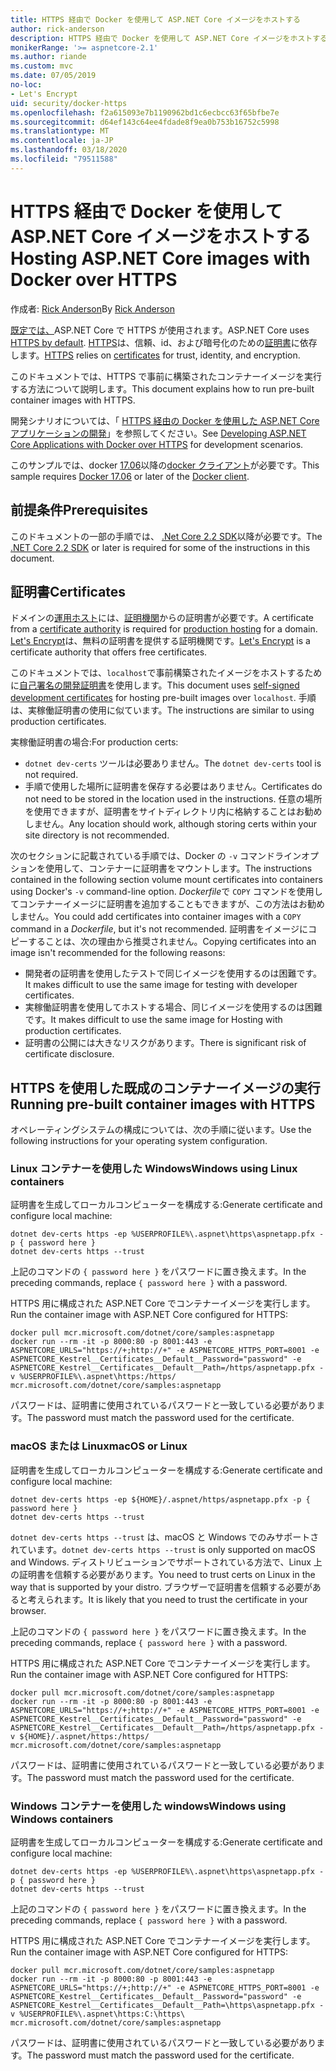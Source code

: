 ```yaml
---
title: HTTPS 経由で Docker を使用して ASP.NET Core イメージをホストする
author: rick-anderson
description: HTTPS 経由で Docker を使用して ASP.NET Core イメージをホストする方法について説明します。
monikerRange: '>= aspnetcore-2.1'
ms.author: riande
ms.custom: mvc
ms.date: 07/05/2019
no-loc:
- Let's Encrypt
uid: security/docker-https
ms.openlocfilehash: f2a615093e7b1190962bd1c6ecbcc63f65bfbe7e
ms.sourcegitcommit: d64ef143c64ee4fdade8f9ea0b753b16752c5998
ms.translationtype: MT
ms.contentlocale: ja-JP
ms.lasthandoff: 03/18/2020
ms.locfileid: "79511588"
---
```

# <a name="hosting-aspnet-core-images-with-docker-over-https"></a><span data-ttu-id="2bb39-103">HTTPS 経由で Docker を使用して ASP.NET Core イメージをホストする</span><span class="sxs-lookup"><span data-stu-id="2bb39-103">Hosting ASP.NET Core images with Docker over HTTPS</span></span>

<span data-ttu-id="2bb39-104">作成者: [Rick Anderson](https://twitter.com/RickAndMSFT)</span><span class="sxs-lookup"><span data-stu-id="2bb39-104">By [Rick Anderson](https://twitter.com/RickAndMSFT)</span></span>

<span data-ttu-id="2bb39-105">[既定では、](/aspnet/core/security/enforcing-ssl)ASP.NET Core で HTTPS が使用されます。</span><span class="sxs-lookup"><span data-stu-id="2bb39-105">ASP.NET Core uses [HTTPS by default](/aspnet/core/security/enforcing-ssl).</span></span> <span data-ttu-id="2bb39-106">[HTTPS](https://en.wikipedia.org/wiki/HTTPS)は、信頼、id、および暗号化のための[証明書](https://en.wikipedia.org/wiki/Public_key_certificate)に依存します。</span><span class="sxs-lookup"><span data-stu-id="2bb39-106">[HTTPS](https://en.wikipedia.org/wiki/HTTPS) relies on [certificates](https://en.wikipedia.org/wiki/Public_key_certificate) for trust, identity, and encryption.</span></span>

<span data-ttu-id="2bb39-107">このドキュメントでは、HTTPS で事前に構築されたコンテナーイメージを実行する方法について説明します。</span><span class="sxs-lookup"><span data-stu-id="2bb39-107">This document explains how to run pre-built container images with HTTPS.</span></span>

<span data-ttu-id="2bb39-108">開発シナリオについては、「 [HTTPS 経由の Docker を使用した ASP.NET Core アプリケーションの開発](https://github.com/dotnet/dotnet-docker/blob/master/samples/run-aspnetcore-https-development.md)」を参照してください。</span><span class="sxs-lookup"><span data-stu-id="2bb39-108">See [Developing ASP.NET Core Applications with Docker over HTTPS](https://github.com/dotnet/dotnet-docker/blob/master/samples/run-aspnetcore-https-development.md) for development scenarios.</span></span>

<span data-ttu-id="2bb39-109">このサンプルでは、docker [17.06](https://docs.docker.com/release-notes/docker-ce)以降の[docker クライアント](https://www.docker.com/products/docker)が必要です。</span><span class="sxs-lookup"><span data-stu-id="2bb39-109">This sample requires [Docker 17.06](https://docs.docker.com/release-notes/docker-ce) or later of the [Docker client](https://www.docker.com/products/docker).</span></span>

## <a name="prerequisites"></a><span data-ttu-id="2bb39-110">前提条件</span><span class="sxs-lookup"><span data-stu-id="2bb39-110">Prerequisites</span></span>

<span data-ttu-id="2bb39-111">このドキュメントの一部の手順では、 [.Net Core 2.2 SDK](https://dotnet.microsoft.com/download)以降が必要です。</span><span class="sxs-lookup"><span data-stu-id="2bb39-111">The [.NET Core 2.2 SDK](https://dotnet.microsoft.com/download) or later is required for some of the instructions in this document.</span></span>

## <a name="certificates"></a><span data-ttu-id="2bb39-112">証明書</span><span class="sxs-lookup"><span data-stu-id="2bb39-112">Certificates</span></span>

<span data-ttu-id="2bb39-113">ドメインの[運用ホスト](https://blogs.msdn.microsoft.com/webdev/2017/11/29/configuring-https-in-asp-net-core-across-different-platforms/)には、[証明機関](https://wikipedia.org/wiki/Certificate_authority)からの証明書が必要です。</span><span class="sxs-lookup"><span data-stu-id="2bb39-113">A certificate from a [certificate authority](https://wikipedia.org/wiki/Certificate_authority) is required for [production hosting](https://blogs.msdn.microsoft.com/webdev/2017/11/29/configuring-https-in-asp-net-core-across-different-platforms/) for a domain.</span></span> <span data-ttu-id="2bb39-114">[Let's Encrypt](https://letsencrypt.org/)は、無料の証明書を提供する証明機関です。</span><span class="sxs-lookup"><span data-stu-id="2bb39-114">[Let's Encrypt](https://letsencrypt.org/) is a certificate authority that offers free certificates.</span></span>

<span data-ttu-id="2bb39-115">このドキュメントでは、`localhost`で事前構築されたイメージをホストするために[自己署名の開発証明書](https://en.wikipedia.org/wiki/Self-signed_certificate)を使用します。</span><span class="sxs-lookup"><span data-stu-id="2bb39-115">This document uses [self-signed development certificates](https://en.wikipedia.org/wiki/Self-signed_certificate) for hosting pre-built images over `localhost`.</span></span> <span data-ttu-id="2bb39-116">手順は、実稼働証明書の使用に似ています。</span><span class="sxs-lookup"><span data-stu-id="2bb39-116">The instructions are similar to using production certificates.</span></span>

<span data-ttu-id="2bb39-117">実稼働証明書の場合:</span><span class="sxs-lookup"><span data-stu-id="2bb39-117">For production certs:</span></span>

* <span data-ttu-id="2bb39-118">`dotnet dev-certs` ツールは必要ありません。</span><span class="sxs-lookup"><span data-stu-id="2bb39-118">The `dotnet dev-certs` tool is not required.</span></span>
* <span data-ttu-id="2bb39-119">手順で使用した場所に証明書を保存する必要はありません。</span><span class="sxs-lookup"><span data-stu-id="2bb39-119">Certificates do not need to be stored in the location used in the instructions.</span></span> <span data-ttu-id="2bb39-120">任意の場所を使用できますが、証明書をサイトディレクトリ内に格納することはお勧めしません。</span><span class="sxs-lookup"><span data-stu-id="2bb39-120">Any location should work, although storing certs within your site directory is not recommended.</span></span>

<span data-ttu-id="2bb39-121">次のセクションに記載されている手順では、Docker の `-v` コマンドラインオプションを使用して、コンテナーに証明書をマウントします。</span><span class="sxs-lookup"><span data-stu-id="2bb39-121">The instructions contained in the following section volume mount certificates into containers using Docker's `-v` command-line option.</span></span> <span data-ttu-id="2bb39-122">*Dockerfile*で `COPY` コマンドを使用してコンテナーイメージに証明書を追加することもできますが、この方法はお勧めしません。</span><span class="sxs-lookup"><span data-stu-id="2bb39-122">You could add certificates into container images with a `COPY` command in a *Dockerfile*, but it's not recommended.</span></span> <span data-ttu-id="2bb39-123">証明書をイメージにコピーすることは、次の理由から推奨されません。</span><span class="sxs-lookup"><span data-stu-id="2bb39-123">Copying certificates into an image isn't recommended for the following reasons:</span></span>

* <span data-ttu-id="2bb39-124">開発者の証明書を使用したテストで同じイメージを使用するのは困難です。</span><span class="sxs-lookup"><span data-stu-id="2bb39-124">It makes difficult to use the same image for testing with developer certificates.</span></span>
* <span data-ttu-id="2bb39-125">実稼働証明書を使用してホストする場合、同じイメージを使用するのは困難です。</span><span class="sxs-lookup"><span data-stu-id="2bb39-125">It makes difficult to use the same image for Hosting with production certificates.</span></span>
* <span data-ttu-id="2bb39-126">証明書の公開には大きなリスクがあります。</span><span class="sxs-lookup"><span data-stu-id="2bb39-126">There is significant risk of certificate disclosure.</span></span>

## <a name="running-pre-built-container-images-with-https"></a><span data-ttu-id="2bb39-127">HTTPS を使用した既成のコンテナーイメージの実行</span><span class="sxs-lookup"><span data-stu-id="2bb39-127">Running pre-built container images with HTTPS</span></span>

<span data-ttu-id="2bb39-128">オペレーティングシステムの構成については、次の手順に従います。</span><span class="sxs-lookup"><span data-stu-id="2bb39-128">Use the following instructions for your operating system configuration.</span></span>

### <a name="windows-using-linux-containers"></a><span data-ttu-id="2bb39-129">Linux コンテナーを使用した Windows</span><span class="sxs-lookup"><span data-stu-id="2bb39-129">Windows using Linux containers</span></span>

<span data-ttu-id="2bb39-130">証明書を生成してローカルコンピューターを構成する:</span><span class="sxs-lookup"><span data-stu-id="2bb39-130">Generate certificate and configure local machine:</span></span>

```dotnetcli
dotnet dev-certs https -ep %USERPROFILE%\.aspnet\https\aspnetapp.pfx -p { password here }
dotnet dev-certs https --trust
```

<span data-ttu-id="2bb39-131">上記のコマンドの `{ password here }` をパスワードに置き換えます。</span><span class="sxs-lookup"><span data-stu-id="2bb39-131">In the preceding commands, replace `{ password here }` with a password.</span></span>

<span data-ttu-id="2bb39-132">HTTPS 用に構成された ASP.NET Core でコンテナーイメージを実行します。</span><span class="sxs-lookup"><span data-stu-id="2bb39-132">Run the container image with ASP.NET Core configured for HTTPS:</span></span>

```console
docker pull mcr.microsoft.com/dotnet/core/samples:aspnetapp
docker run --rm -it -p 8000:80 -p 8001:443 -e ASPNETCORE_URLS="https://+;http://+" -e ASPNETCORE_HTTPS_PORT=8001 -e ASPNETCORE_Kestrel__Certificates__Default__Password="password" -e ASPNETCORE_Kestrel__Certificates__Default__Path=/https/aspnetapp.pfx -v %USERPROFILE%\.aspnet\https:/https/ mcr.microsoft.com/dotnet/core/samples:aspnetapp
```

<span data-ttu-id="2bb39-133">パスワードは、証明書に使用されているパスワードと一致している必要があります。</span><span class="sxs-lookup"><span data-stu-id="2bb39-133">The password must match the password used for the certificate.</span></span>

### <a name="macos-or-linux"></a><span data-ttu-id="2bb39-134">macOS または Linux</span><span class="sxs-lookup"><span data-stu-id="2bb39-134">macOS or Linux</span></span>

<span data-ttu-id="2bb39-135">証明書を生成してローカルコンピューターを構成する:</span><span class="sxs-lookup"><span data-stu-id="2bb39-135">Generate certificate and configure local machine:</span></span>

```dotnetcli
dotnet dev-certs https -ep ${HOME}/.aspnet/https/aspnetapp.pfx -p { password here }
dotnet dev-certs https --trust
```

<span data-ttu-id="2bb39-136">`dotnet dev-certs https --trust` は、macOS と Windows でのみサポートされています。</span><span class="sxs-lookup"><span data-stu-id="2bb39-136">`dotnet dev-certs https --trust` is only supported on macOS and Windows.</span></span> <span data-ttu-id="2bb39-137">ディストリビューションでサポートされている方法で、Linux 上の証明書を信頼する必要があります。</span><span class="sxs-lookup"><span data-stu-id="2bb39-137">You need to trust certs on Linux in the way that is supported by your distro.</span></span> <span data-ttu-id="2bb39-138">ブラウザーで証明書を信頼する必要があると考えられます。</span><span class="sxs-lookup"><span data-stu-id="2bb39-138">It is likely that you need to trust the certificate in your browser.</span></span>

<span data-ttu-id="2bb39-139">上記のコマンドの `{ password here }` をパスワードに置き換えます。</span><span class="sxs-lookup"><span data-stu-id="2bb39-139">In the preceding commands, replace `{ password here }` with a password.</span></span>

<span data-ttu-id="2bb39-140">HTTPS 用に構成された ASP.NET Core でコンテナーイメージを実行します。</span><span class="sxs-lookup"><span data-stu-id="2bb39-140">Run the container image with ASP.NET Core configured for HTTPS:</span></span>

```console
docker pull mcr.microsoft.com/dotnet/core/samples:aspnetapp
docker run --rm -it -p 8000:80 -p 8001:443 -e ASPNETCORE_URLS="https://+;http://+" -e ASPNETCORE_HTTPS_PORT=8001 -e ASPNETCORE_Kestrel__Certificates__Default__Password="password" -e ASPNETCORE_Kestrel__Certificates__Default__Path=/https/aspnetapp.pfx -v ${HOME}/.aspnet/https:/https/ mcr.microsoft.com/dotnet/core/samples:aspnetapp
```

<span data-ttu-id="2bb39-141">パスワードは、証明書に使用されているパスワードと一致している必要があります。</span><span class="sxs-lookup"><span data-stu-id="2bb39-141">The password must match the password used for the certificate.</span></span>

### <a name="windows-using-windows-containers"></a><span data-ttu-id="2bb39-142">Windows コンテナーを使用した windows</span><span class="sxs-lookup"><span data-stu-id="2bb39-142">Windows using Windows containers</span></span>

<span data-ttu-id="2bb39-143">証明書を生成してローカルコンピューターを構成する:</span><span class="sxs-lookup"><span data-stu-id="2bb39-143">Generate certificate and configure local machine:</span></span>

```dotnetcli
dotnet dev-certs https -ep %USERPROFILE%\.aspnet\https\aspnetapp.pfx -p { password here }
dotnet dev-certs https --trust
```

<span data-ttu-id="2bb39-144">上記のコマンドの `{ password here }` をパスワードに置き換えます。</span><span class="sxs-lookup"><span data-stu-id="2bb39-144">In the preceding commands, replace `{ password here }` with a password.</span></span>

<span data-ttu-id="2bb39-145">HTTPS 用に構成された ASP.NET Core でコンテナーイメージを実行します。</span><span class="sxs-lookup"><span data-stu-id="2bb39-145">Run the container image with ASP.NET Core configured for HTTPS:</span></span>

```console
docker pull mcr.microsoft.com/dotnet/core/samples:aspnetapp
docker run --rm -it -p 8000:80 -p 8001:443 -e ASPNETCORE_URLS="https://+;http://+" -e ASPNETCORE_HTTPS_PORT=8001 -e ASPNETCORE_Kestrel__Certificates__Default__Password="password" -e ASPNETCORE_Kestrel__Certificates__Default__Path=\https\aspnetapp.pfx -v %USERPROFILE%\.aspnet\https:C:\https\ mcr.microsoft.com/dotnet/core/samples:aspnetapp
```

<span data-ttu-id="2bb39-146">パスワードは、証明書に使用されているパスワードと一致している必要があります。</span><span class="sxs-lookup"><span data-stu-id="2bb39-146">The password must match the password used for the certificate.</span></span>
